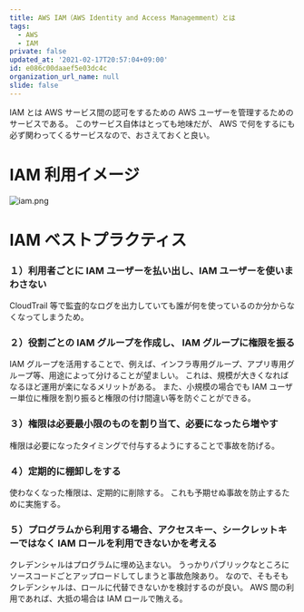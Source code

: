 ```yaml
---
title: AWS IAM（AWS Identity and Access Managemment）とは
tags:
  - AWS
  - IAM
private: false
updated_at: '2021-02-17T20:57:04+09:00'
id: e086c00daaef5e03dc4c
organization_url_name: null
slide: false
---
```

IAM とは AWS サービス間の認可をするための AWS ユーザーを管理するためのサービスである。
このサービス自体はとっても地味だが、 AWS で何をするにも必ず関わってくるサービスなので、おさえておくと良い。

# IAM 利用イメージ

![iam.png](https://qiita-image-store.s3.ap-northeast-1.amazonaws.com/0/59081/50fa6cf3-248e-5c11-90d5-c65492abb580.png)

# IAM ベストプラクティス

### １）利用者ごとに IAM ユーザーを払い出し、IAM ユーザーを使いまわさない

CloudTrail 等で監査的なログを出力していても誰が何を使っているのか分からなくなってしまうため。

### ２）役割ごとの IAM グループを作成し、 IAM グループに権限を振る

IAM グループを活用することで、例えば、インフラ専用グループ、アプリ専用グループ等、用途によって分けることが望ましい。
これは、規模が大きくなればなるほど運用が楽になるメリットがある。
また、小規模の場合でも IAM ユーザー単位に権限を割り振ると権限の付け間違い等を防ぐことができる。

### ３）権限は必要最小限のものを割り当て、必要になったら増やす

権限は必要になったタイミングで付与するようにすることで事故を防げる。

### ４）定期的に棚卸しをする

使わなくなった権限は、定期的に削除する。
これも予期せぬ事故を防止するために実施する。

### ５）プログラムから利用する場合、アクセスキー、シークレットキーではなく IAM ロールを利用できないかを考える

クレデンシャルはプログラムに埋め込まない。
うっかりパブリックなところにソースコードごとアップロードしてしまうと事故危険あり。
なので、そもそもクレデンシャルは、ロールに代替できないかを検討するのが良い。
AWS 間の利用であれば、大抵の場合は IAM ロールで賄える。
